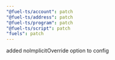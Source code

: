 ```yaml
---
"@fuel-ts/account": patch
"@fuel-ts/address": patch
"@fuel-ts/program": patch
"@fuel-ts/script": patch
"fuels": patch
---
```


added noImplicitOverride option to config
